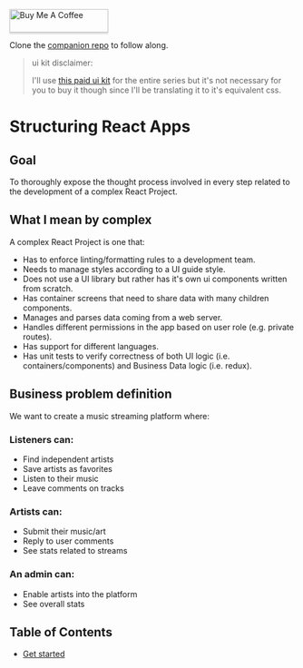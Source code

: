 <a href="https://www.buymeacoffee.com/2kaTCuq" target="_blank"><img src="https://www.buymeacoffee.com/assets/img/custom_images/orange_img.png" alt="Buy Me A Coffee" style="height: 41px !important;width: 174px !important;box-shadow: 0px 3px 2px 0px rgba(190, 190, 190, 0.5) !important;-webkit-box-shadow: 0px 3px 2px 0px rgba(190, 190, 190, 0.5) !important;" ></a>

Clone the [companion repo](https://github.com/champi-dev/structuring-react-apps-companion) to follow along.

> ui kit disclaimer:
>
> I'll use [this paid ui kit](https://www.holomusic.co/) for the entire
> series but it's not necessary for you to buy it though since I'll be
> translating it to it's equivalent css.

# Structuring React Apps

## Goal

To thoroughly expose the thought process involved in every step related to the development of a complex React Project.

## What I mean by complex

A complex React Project is one that:

- Has to enforce linting/formatting rules to a development team.
- Needs to manage styles according to a UI guide style.
- Does not use a UI library but rather has it's own ui components written from scratch.
- Has container screens that need to share data with many children components.
- Manages and parses data coming from a web server.
- Handles different permissions in the app based on user role (e.g. private routes).
- Has support for different languages.
- Has unit tests to verify correctness of both UI logic (i.e. containers/components) and Business Data logic (i.e. redux).

## Business problem definition

We want to create a music streaming platform where:

### Listeners can:

- Find independent artists
- Save artists as favorites
- Listen to their music
- Leave comments on tracks

### Artists can:

- Submit their music/art
- Reply to user comments
- See stats related to streams

### An admin can:

- Enable artists into the platform
- See overall stats

## Table of Contents

- [Get started](./1.get-started/README.md)
